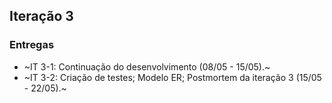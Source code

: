 ## Iteração 3

### Entregas
- ~IT 3-1: Continuação do desenvolvimento (08/05 - 15/05).~
- ~IT 3-2: Criação de testes; Modelo ER; Postmortem da iteração 3  (15/05 - 22/05).~
